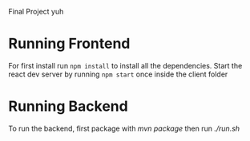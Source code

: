 Final Project yuh

# Running Frontend
For first install run ```npm install``` to install all the dependencies.
Start the react dev server by running ```npm start``` once inside the client folder

# Running Backend
To run the backend, first package with *mvn package* then run *./run.sh*
